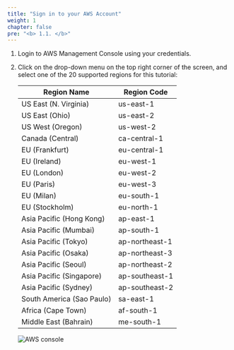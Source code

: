 ```yaml
---
title: "Sign in to your AWS Account"
weight: 1
chapter: false
pre: "<b> 1.1. </b>"
---
```


1. Login to AWS Management Console  using your credentials.

1. Click on the drop-down menu on the top right corner of the screen, and select one of the 20 supported regions for this tutorial:

    |  Region Name  |  Region Code  |
    |----------|--------------------|
    |  US East (N. Virginia)  |  us-east-1  |
    |  US East (Ohio)  |  us-east-2  |
    |  US West (Oregon)  |  us-west-2  |
    |  Canada (Central)  |  ca-central-1  |
    |  EU (Frankfurt)  |  eu-central-1  |
    |  EU (Ireland)  |  eu-west-1  |
    |  EU (London)  |  eu-west-2  |
    |  EU (Paris)  |  eu-west-3  |
    |  EU (Milan)  |  eu-south-1  |
    |  EU (Stockholm)  |  eu-north-1  |
    |  Asia Pacific (Hong Kong)  |  ap-east-1  |
    |  Asia Pacific (Mumbai)  |  ap-south-1  |
    |  Asia Pacific (Tokyo)  |  ap-northeast-1  |
    |  Asia Pacific (Osaka)  |  ap-northeast-3  |
    |  Asia Pacific (Seoul)  |  ap-northeast-2  |
    |  Asia Pacific (Singapore)  |  ap-southeast-1  |
    |  Asia Pacific (Sydney)  |  ap-southeast-2  |
    |  South America (Sao Paulo)  |  sa-east-1  |
    |  Africa (Cape Town)  |  af-south-1  |
    |  Middle East (Bahrain)  |  me-south-1  |

    ![AWS console](/images/1/1/0001.png?width=90pc)